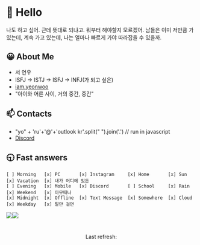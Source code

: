 # 👋 Hello
나도 하고 싶어. 근데 뜻대로 되냐고. 뭐부터 해야할지 모르겠어. 남들은 이미 저만큼 가있는데, 계속 가고 있는데, 나는 얼마나 빠르게 가야 따라잡을 수 있을까.
## 😀 About Me
- 서 연우
- ISFJ -> ISTJ -> ISFJ -> INFJ(가 되고 싶은)
- <a href="https://iam.yeonw.me">iam.yeonwoo</a>
- "아이와 어른 사이, 거의 중간, 중간"

## 📫 Contacts
<ul>
  <li>
    "yo" + 'ru'+'@'+'outlook kr'.split(" ").join('.') // run in javascript
  </li>
  <li>
    <a href="http://discord.yeonw.me/">Discord</a>
  </li>
</ul>

## 🕤 Fast answers
```
[ ] Morning   [x] PC       [x] Instagram     [x] Home       [x] Sun    [x] Vacation  [x] 내가 어디에 있든
[ ] Evening   [x] Mobile   [x] Discord       [ ] School     [x] Rain   [x] Weekend   [x] 아무때나
[x] Midnight  [x] Offline  [x] Text Message  [x] Somewhere  [x] Cloud  [x] Weekday   [x] 말만 걸면
```

<div style="display: flex;">
  <img src="https://github-readme-stats.vercel.app/api?username=Yoruroong&count_private=true&show_icons=true&theme=vue" />
  <img src="https://github-readme-stats.vercel.app/api/top-langs/?username=Yoruroong&layout=compact&theme=vue&count_private=true" />
</div>

# 
<p align="center">
  Last refresh: 
  <b><!--TIMESTAMP--></b>
</p>
